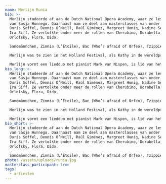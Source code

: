 ```yaml
---
name: Merlijn Runia
bio: >-
  Merlijn studeerde af aan de Dutch National Opera Academy, waar ze les kreeg
  van Sasja Hunnego. Daarnaast nam ze deel aan masterclasses van onder meer
  Doris Soffel, Dennis O’Neill, Raúl Giménez, Margreet Honig, Nadine Secunde en
  Ira Siff. Ze vertolkte onder meer de rollen van Cherubino, Dorabella,
  Orlofsky, Flora, Dido,

  Sandmännchen, Zinnia (L’Étoile), Bac (Who’s afraid of Orfeo), Tzippie (Where the Wild Things Are) en Philomela (Sisters).

  Merlijn was te zien in het Holland Festival, als Kathy in de wereldpremière van Arnoud Noordegraafs As Big As The Sky. Ze zong onder meer de altsolo’s in Bach’s Matthäus Passion, Duruflé’s Requiem, Rossini’s Petite Messe Solennelle, Händel’s Messiah, Schuberts Mis in As en de Krönungsmesse van Mozart. Merlijn werd uitgenodigd om Sequenza III van Luciano Berio uit te voeren tijdens het Berio Festivals in Amster- dam en Rotterdam. Ze zong Tehellim, Music for 18 Musicians en Desert Music van Steve Reich. Merlijn heeft gewerkt met dirigenten als Patrick Fournillier, Antony Hermus, Jonathan Cohen, Etienne Siebens, Bas Wiegers, Martin Sieghart en Clark Rundell, en met regisseurs als Laurent Pelly, Marcel Sijm, Isabel Schröder, Lotte de Beer, Marc Krone, Xander Straat, Daniël van Klaveren en Elsina Jansen.

  Merlijn vormt een liedduo met pianist Mark van Nispen, is lid van het Coco Collectief en Kasko (voorheen Kameroperahuis).
bio_long: >-
  Merlijn studeerde af aan de Dutch National Opera Academy, waar ze les kreeg
  van Sasja Hunnego. Daarnaast nam ze deel aan masterclasses van onder meer
  Doris Soffel, Dennis O’Neill, Raúl Giménez, Margreet Honig, Nadine Secunde en
  Ira Siff. Ze vertolkte onder meer de rollen van Cherubino, Dorabella,
  Orlofsky, Flora, Dido,

  Sandmännchen, Zinnia (L’Étoile), Bac (Who’s afraid of Orfeo), Tzippie (Where the Wild Things Are) en Philomela (Sisters).

  Merlijn was te zien in het Holland Festival, als Kathy in de wereldpremière van Arnoud Noordegraafs As Big As The Sky. Ze zong onder meer de altsolo’s in Bach’s Matthäus Passion, Duruflé’s Requiem, Rossini’s Petite Messe Solennelle, Händel’s Messiah, Schuberts Mis in As en de Krönungsmesse van Mozart. Merlijn werd uitgenodigd om Sequenza III van Luciano Berio uit te voeren tijdens het Berio Festivals in Amster- dam en Rotterdam. Ze zong Tehellim, Music for 18 Musicians en Desert Music van Steve Reich. Merlijn heeft gewerkt met dirigenten als Patrick Fournillier, Antony Hermus, Jonathan Cohen, Etienne Siebens, Bas Wiegers, Martin Sieghart en Clark Rundell, en met regisseurs als Laurent Pelly, Marcel Sijm, Isabel Schröder, Lotte de Beer, Marc Krone, Xander Straat, Daniël van Klaveren en Elsina Jansen.

  Merlijn vormt een liedduo met pianist Mark van Nispen, is lid van het Coco Collectief en Kasko (voorheen Kameroperahuis).
bio_short: >-
  Merlijn studeerde af aan de Dutch National Opera Academy, waar ze les kreeg
  van Sasja Hunnego. Daarnaast nam ze deel aan masterclasses van onder meer
  Doris Soffel, Dennis O’Neill, Raúl Giménez, Margreet Honig, Nadine Secunde en
  Ira Siff. Ze vertolkte onder meer de rollen van Cherubino, Dorabella,
  Orlofsky, Flora, Dido,

  Sandmännchen, Zinnia (L’Étoile), Bac (Who’s afraid of Orfeo), Tzippie (Where the Wild Things Are) en Philomela (Sisters).
photo: /assets/uploads/runia.jpg
masterclass_participant: true
tags:
  - artiesten
---
```

